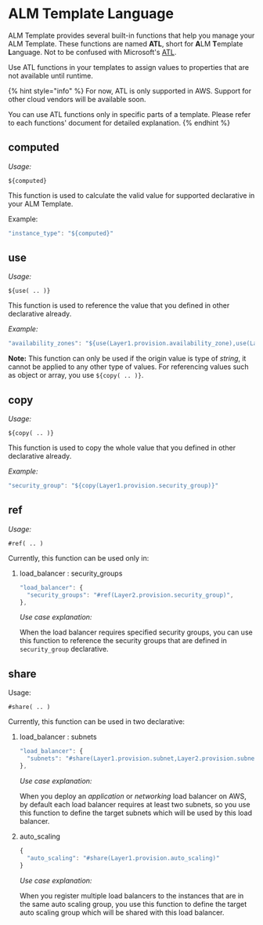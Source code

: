 # ALM Template Language

ALM Template provides several built-in functions that help you manage your ALM Template. These functions are named **ATL**, short for **A**LM **T**emplate **L**anguage. Not to be confused with Microsoft's [ATL](https://msdn.microsoft.com/en-us/library/3ax346b7.aspx).

Use ATL functions in your templates to assign values to properties that are not available until runtime.

{% hint style="info" %}
For now, ATL is only supported in AWS. Support for other cloud vendors will be available soon.

You can use ATL functions only in specific parts of a template. Please refer to each functions' document for detailed explanation.
{% endhint %}

## computed  <a id="computed"></a>

_Usage:_

`${computed}`

This function is used to calculate the valid value for supported declarative in your ALM Template.

Example:

```javascript
"instance_type": "${computed}"
```

## use  <a id="use"></a>

_Usage:_

`${use( .. )}`

This function is used to reference the value that you defined in other declarative already.

_Example:_

```javascript
"availability_zones": "${use(Layer1.provision.availability_zone),use(Layer2.provision.availability_zone)}"
```

**Note:** This function can only be used if the origin value is type of _string_, it cannot be applied to any other type of values. For referencing values such as object or array, you use `${copy( .. )}`.

## copy  <a id="copy"></a>

_Usage:_

`${copy( .. )}`

This function is used to copy the whole value that you defined in other declarative already.

_Example:_

```javascript
"security_group": "${copy(Layer1.provision.security_group)}"
```

## ref  <a id="ref"></a>

_Usage:_

`#ref( .. )`

Currently, this function can be used only in:

1. load\_balancer : security\_groups

   ```javascript
   "load_balancer": {
     "security_groups": "#ref(Layer2.provision.security_group)",
   },
   ```

   _Use case explanation:_

   When the load balancer requires specified security groups, you can use this function to reference the security groups that are defined in `security_group` declarative.

## share  <a id="share"></a>

Usage:

`#share( .. )`

Currently, this function can be used in two declarative:

1. load\_balancer : subnets

   ```javascript
   "load_balancer": {
     "subnets": "#share(Layer1.provision.subnet,Layer2.provision.subnet)",
   },
   ```

   _Use case explanation:_

   When you deploy an _application_ or _networking_ load balancer on AWS, by default each load balancer requires at least two subnets, so you use this function to define the target subnets which will be used by this load balancer.

2. auto\_scaling

   ```javascript
   {
     "auto_scaling": "#share(Layer1.provision.auto_scaling)"
   }
   ```

   _Use case explanation:_

   When you register multiple load balancers to the instances that are in the same auto scaling group, you use this function to define the target auto scaling group which will be shared with this load balancer.


